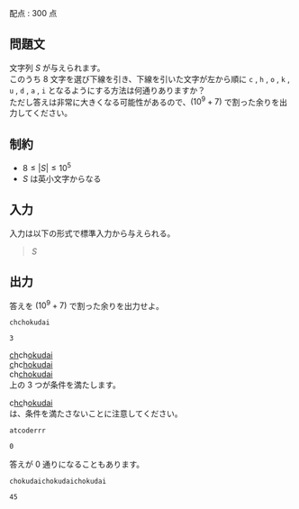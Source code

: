 配点 : $300$ 点

## 問題文

文字列 $S$ が与えられます。<br>
このうち $8$ 文字を選び下線を引き、下線を引いた文字が左から順に `c` , `h` , `o` , `k` , `u` , `d` , `a` , `i` となるようにする方法は何通りありますか？<br>
ただし答えは非常に大きくなる可能性があるので、$(10^9 + 7)$ で割った余りを出力してください。

## 制約

- $8 \leq |S| \leq 10^5$
- $S$ は英小文字からなる

## 入力

入力は以下の形式で標準入力から与えられる。

> $S$

## 出力

答えを $(10^9 + 7)$ で割った余りを出力せよ。

```input1
chchokudai
```

```output1
3
```

<u>ch</u>ch<u>okudai</u><br>
<u>c</u>hc<u>hokudai</u><br>
ch<u>chokudai</u><br>
上の $3$ つが条件を満たします。  

c<u>hc</u>h<u>okudai</u><br>
は、条件を満たさないことに注意してください。

```input2
atcoderrr
```

```output2
0
```

答えが $0$ 通りになることもあります。

```input3
chokudaichokudaichokudai
```

```output3
45
```